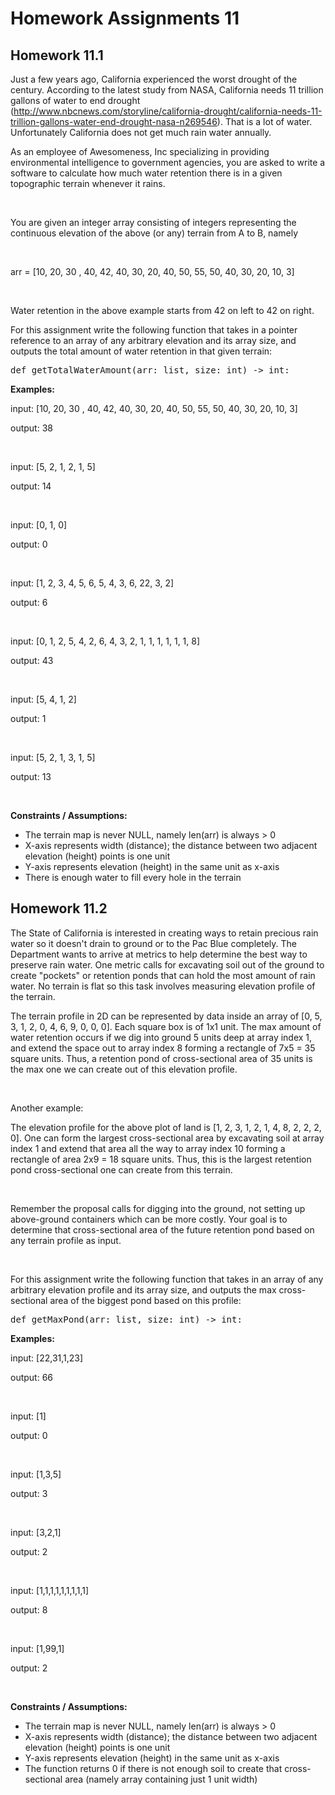 # Homework Assignments 11

## Homework 11.1
Just a few years ago, California experienced the worst drought of the century. According to the latest study from 
NASA, California needs 11 trillion gallons of water to end drought 
(http://www.nbcnews.com/storyline/california-drought/california-needs-11-trillion-gallons-water-end-drought-nasa-n269546).
That is a lot of water. Unfortunately California does not get much rain water annually.

As an employee of Awesomeness, Inc specializing in providing environmental intelligence to government agencies, you are 
asked to write a software to calculate how much water retention there is in a given topographic terrain whenever it 
rains.

<br />

You are given an integer array consisting of integers representing the continuous elevation of the above (or any) 
terrain from A to B, namely

<br />

arr = [10, 20, 30 , 40, 42, 40, 30, 20, 40, 50, 55, 50, 40, 30, 20, 10, 3]

<br />

Water retention in the above example starts from 42 on left to 42 on right.

For this assignment write the following function that takes in a pointer reference to an array of any arbitrary 
elevation and its array size, and outputs the total amount of water retention in that given terrain:

<pre>
def getTotalWaterAmount(arr: list, size: int) -> int:
</pre>

**Examples:**

input: [10, 20, 30 , 40, 42, 40, 30, 20, 40, 50, 55, 50, 40, 30, 20, 10, 3]

output: 38

<br />

input: [5, 2, 1, 2, 1, 5]

output: 14

<br />

input: [0, 1, 0]

output: 0

<br /> 

input: [1, 2, 3, 4, 5, 6, 5, 4, 3, 6, 22, 3, 2]

output: 6 

<br />

input: [0, 1, 2, 5, 4, 2, 6, 4, 3, 2, 1, 1, 1, 1, 1, 1, 8]

output: 43

<br />

input: [5, 4, 1, 2]

output: 1

<br />

input: [5, 2, 1, 3, 1, 5]

output: 13

<br />

**Constraints / Assumptions:**

* The terrain map is never NULL, namely len(arr) is always > 0
* X-axis represents width (distance); the distance between two adjacent elevation (height) points is one unit
* Y-axis represents elevation (height) in the same unit as x-axis
* There is enough water to fill every hole in the terrain

## Homework 11.2
The State of California is interested in creating ways to retain precious rain water so it doesn't drain to ground or 
to the Pac Blue completely. The Department wants to arrive at metrics to help determine the best way to preserve rain 
water. One metric calls for excavating soil out of the ground to create "pockets" or retention ponds that can hold the 
most amount of rain water. No terrain is flat so this task involves measuring elevation profile of the terrain.

The terrain profile in 2D can be represented by data inside an array of [0, 5, 3, 1, 2, 0, 4, 6, 9, 0, 0, 0]. Each 
square box is of 1x1 unit. The max amount of water retention occurs if we dig into ground 5 units deep at array index 
1, and extend the space out to array index 8 forming a rectangle of 7x5 = 35 square units. Thus, a retention pond of 
cross-sectional area of 35 units is the max one we can create out of this elevation profile.

<br />

Another example:

The elevation profile for the above plot of land is [1, 2, 3, 1, 2, 1, 4, 8, 2, 2, 2, 0]. One can form the largest 
cross-sectional area by excavating soil at array index 1 and extend that area all the way to array index 10 forming a 
rectangle of area 2x9 = 18 square units. Thus, this is the largest retention pond cross-sectional one can create from 
this terrain.

<br />

Remember the proposal calls for digging into the ground, not setting up above-ground containers which can be more 
costly. Your goal is to determine that cross-sectional area of the future retention pond based on any terrain profile 
as input. 

<br />

For this assignment write the following function that takes in an array of any arbitrary elevation profile and its 
array size, and outputs the max cross-sectional area of the biggest pond based on this profile:

<pre>
def getMaxPond(arr: list, size: int) -> int:
</pre>

**Examples:**

input: [22,31,1,23]

output: 66

<br />

input: [1]

output: 0

<br />

input: [1,3,5]

output: 3 

<br />

input: [3,2,1]

output: 2

<br />

input: [1,1,1,1,1,1,1,1,1]

output: 8

<br />

input: [1,99,1]

output: 2

<br />

**Constraints / Assumptions:**

* The terrain map is never NULL, namely len(arr) is always > 0
* X-axis represents width (distance); the distance between two adjacent elevation (height) points is one unit
* Y-axis represents elevation (height) in the same unit as x-axis
* The function returns 0 if there is not enough soil to create that cross-sectional area (namely array containing just 
1 unit width)
